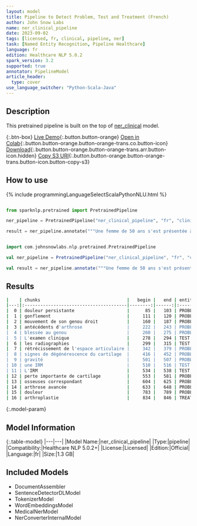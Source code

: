 ```yaml
---
layout: model
title: Pipeline to Detect Problem, Test and Treatment (French)
author: John Snow Labs
name: ner_clinical_pipeline
date: 2023-09-02
tags: [licensed, fr, clinical, pipeline, ner]
task: [Named Entity Recognition, Pipeline Healthcare]
language: fr
edition: Healthcare NLP 5.0.2
spark_version: 3.2
supported: true
annotator: PipelineModel
article_header:
  type: cover
use_language_switcher: "Python-Scala-Java"
---
```


## Description

This pretrained pipeline is built on the top of [ner_clinical](https://nlp.johnsnowlabs.com/2023/08/30/ner_clinical_fr.html) model.

{:.btn-box}
[Live Demo](https://demo.johnsnowlabs.com/healthcare/NER_CLINICAL_MULTI/){:.button.button-orange}
[Open in Colab](https://colab.research.google.com/github/JohnSnowLabs/spark-nlp-workshop/blob/master/tutorials/streamlit_notebooks/healthcare/NER_CLINICAL_MULTI.ipynb){:.button.button-orange.button-orange-trans.co.button-icon}
[Download](https://s3.amazonaws.com/auxdata.johnsnowlabs.com/clinical/models/ner_clinical_pipeline_fr_5.0.2_3.2_1693692642148.zip){:.button.button-orange.button-orange-trans.arr.button-icon.hidden}
[Copy S3 URI](s3://auxdata.johnsnowlabs.com/clinical/models/ner_clinical_pipeline_fr_5.0.2_3.2_1693692642148.zip){:.button.button-orange.button-orange-trans.button-icon.button-copy-s3}

## How to use



<div class="tabs-box" markdown="1">
{% include programmingLanguageSelectScalaPythonNLU.html %}
  
```python

from sparknlp.pretrained import PretrainedPipeline

ner_pipeline = PretrainedPipeline("ner_clinical_pipeline", "fr", "clinical/models")

result = ner_pipeline.annotate("""Une femme de 50 ans s'est présentée à la clinique orthopédique en se plaignant d'une douleur persistante, d'un gonflement et d'une limitation de l'amplitude de mouvement de son genou droit. La patiente a déclaré avoir des antécédents d'arthrose et s'être déjà blessée au genou. L'examen clinique et les radiographies effectuées ont révélé un rétrécissement de l'espace articulaire, la formation d'ostéophytes et des signes de dégénérescence du cartilage. Pour confirmer le diagnostic et en évaluer la gravité, une IRM a été demandée. L'IRM a montré une perte importante de cartilage et des modifications osseuses correspondant à une arthrose avancée. Après avoir pris en compte l'état de santé et les préférences du patient, un plan de traitement comprenant la prise en charge de la douleur, la kinésithérapie et la possibilité d'une arthroplastie a été discuté.""")

```
```scala

import com.johnsnowlabs.nlp.pretrained.PretrainedPipeline

val ner_pipeline = PretrainedPipeline("ner_clinical_pipeline", "fr", "clinical/models")

val result = ner_pipeline.annotate("""Une femme de 50 ans s'est présentée à la clinique orthopédique en se plaignant d'une douleur persistante, d'un gonflement et d'une limitation de l'amplitude de mouvement de son genou droit. La patiente a déclaré avoir des antécédents d'arthrose et s'être déjà blessée au genou. L'examen clinique et les radiographies effectuées ont révélé un rétrécissement de l'espace articulaire, la formation d'ostéophytes et des signes de dégénérescence du cartilage. Pour confirmer le diagnostic et en évaluer la gravité, une IRM a été demandée. L'IRM a montré une perte importante de cartilage et des modifications osseuses correspondant à une arthrose avancée. Après avoir pris en compte l'état de santé et les préférences du patient, un plan de traitement comprenant la prise en charge de la douleur, la kinésithérapie et la possibilité d'une arthroplastie a été discuté.""")

```
</div>

## Results

```bash
|    | chunks                                 |   begin |   end | entities   |
|---:|:---------------------------------------|--------:|------:|:-----------|
|  0 | douleur persistante                    |      85 |   103 | PROBLEM    |
|  1 | gonflement                             |     111 |   120 | PROBLEM    |
|  2 | mouvement de son genou droit           |     160 |   187 | PROBLEM    |
|  3 | antécédents d'arthrose                 |     222 |   243 | PROBLEM    |
|  4 | blessée au genou                       |     260 |   275 | PROBLEM    |
|  5 | L'examen clinique                      |     278 |   294 | TEST       |
|  6 | les radiographies                      |     299 |   315 | TEST       |
|  7 | rétrécissement de l'espace articulaire |     342 |   379 | PROBLEM    |
|  8 | signes de dégénérescence du cartilage  |     416 |   452 | PROBLEM    |
|  9 | gravité                                |     501 |   507 | PROBLEM    |
| 10 | une IRM                                |     510 |   516 | TEST       |
| 11 | L'IRM                                  |     534 |   538 | TEST       |
| 12 | perte importante de cartilage          |     553 |   581 | PROBLEM    |
| 13 | osseuses correspondant                 |     604 |   625 | PROBLEM    |
| 14 | arthrose avancée                       |     633 |   648 | PROBLEM    |
| 15 | douleur                                |     783 |   789 | PROBLEM    |
| 16 | arthroplastie                          |     834 |   846 | TREATMENT  |
```

{:.model-param}
## Model Information

{:.table-model}
|---|---|
|Model Name:|ner_clinical_pipeline|
|Type:|pipeline|
|Compatibility:|Healthcare NLP 5.0.2+|
|License:|Licensed|
|Edition:|Official|
|Language:|fr|
|Size:|1.3 GB|

## Included Models

- DocumentAssembler
- SentenceDetectorDLModel
- TokenizerModel
- WordEmbeddingsModel
- MedicalNerModel
- NerConverterInternalModel
